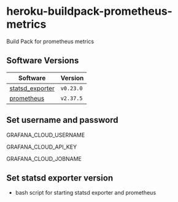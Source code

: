 # heroku-buildpack-prometheus-metrics

Build Pack for prometheus metrics

## Software Versions

| **Software** | **Version** |
|------|------|
|   [statsd_exporter](https://github.com/prometheus/statsd_exporter)   |  `v0.23.0`    |
|   [prometheus](https://github.com/prometheus/prometheus)   |  `v2.37.5`    |

## Set username and password

GRAFANA_CLOUD_USERNAME

GRAFANA_CLOUD_API_KEY

GRAFANA_CLOUD_JOBNAME

## Set statsd exporter version

- bash script for starting statsd exporter and prometheus

